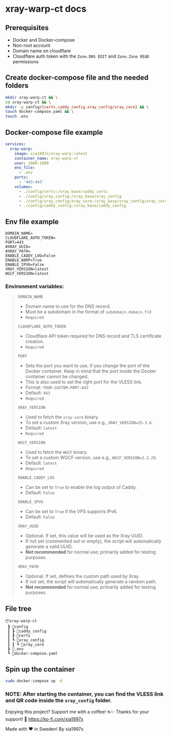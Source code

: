 # xray-warp-ct docs

## Prerequisites
* Docker and Docker-compose
* Non-root account
* Domain name on cloudflare
* Cloudflare auth token with the `Zone.DNS EDIT` and `Zone.Zone READ` permissions

## Create docker-compose file and the needed folders
```bash
mkdir xray-warp-ct && \
cd xray-warp-ct && \
mkdir -p config/{certs,caddy_config,xray_config/xray_core} && \
touch docker-compose.yaml && \
touch .env
```

## Docker-compose file example
```yaml
services:
  xray-warp:
    image: xia1997x/xray-warp:latest
    container_name: xray-warp-ct
    user: 1000:1000
    env_file:
      - .env
    ports:
      - '443:443'
    volumes:
      - ./config/certs:/xray_base/caddy_certs
      - ./config/xray_config:/xray_base/xray_config
      - ./config/xray_config/xray_core:/xray_base/xray_config/xray_core
      - ./config/caddy_config:/xray_base/caddy_config
```

## Env file example
```dotenv
DOMAIN_NAME=
CLOUDFLARE_AUTH_TOKEN=
PORT=443
#XRAY_UUID=
#XRAY_PATH=
ENABLE_CADDY_LOG=False
ENABLE_WARP=True
ENABLE_IPV6=False
XRAY_VERSION=latest
WGCF_VERSION=latest
```
### **Environment variables:**
> `DOMAIN_NAME`
> - Domain name to use for the DNS record.
> - Must be a subdomain in the format of `subdomain.domain.tld`
> - `Required`
> 
> `CLOUDFLARE_AUTH_TOKEN`
> - Cloudflare API token required for DNS record and TLS certificate creation.
> - `Required`
>
> `PORT`
> - Sets the port you want to use, if you change the port of the Docker container. Keep in mind that the port inside the Docker container cannot be changed.
> - This is also used to set the right port for the VLESS link.
> - Format: `YOUR-CUSTOM-PORT:443`
> - Default: `443`
> - `Required`
>
> `XRAY_VERSION`
> - Used to fetch the `xray-core` binary.
> - To set a custom Xray version, use e.g., `XRAY_VERSION=25.3.6`.
> - Default: `latest`
> - `Required`
>
> `WGCF_VERSION`
> - Used to fetch the `WGCF` binary.
> - To set a custom WGCF version, use e.g., `WGCF_VERSION=2.2.29`.
> - Default: `latest`
> - `Required`
> 
> `ENABLE_CADDY_LOG`
> - Can be set to `True` to enable the log output of Caddy.
> - Default: `False`
> 
> `ENABLE_IPV6`
> - Can be set to `True` if the VPS supports IPv6.
> - Default: `False`
>
> `XRAY_UUID`
> - Optional. If set, this value will be used as the Xray UUID.
> - If not set (commented out or empty), the script will automatically generate a valid UUID.
> - **Not recommended** for normal use; primarily added for testing purposes.
>
> `XRAY_PATH`
> - Optional. If set, defines the custom path used by Xray.
> - If not set, the script will automatically generate a random path.
> - **Not recommended** for normal use; primarily added for testing purposes.


## File tree
```
📦xray-warp-ct
 ┣ 📂config
 ┃ ┣ 📂caddy_config
 ┃ ┣ 📂certs
 ┃ ┗ 📂xray_config
 ┃ ┃ ┗ 📂xray_core
 ┣ 📜.env
 ┗ 📜docker-compose.yaml
```

## Spin up the container
```bash
sudo docker-compose up -d
```
### **NOTE:** After starting the container, you can find the VLESS link and QR code inside the `xray_config` folder.

Enjoying this project? Support me with a coffee! ☕️✨ 
Thanks for your support! 🙌 https://ko-fi.com/xia1997x⁠

Made with ❤️ in Sweden! By xia1997x